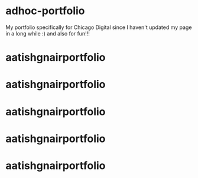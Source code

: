 # adhoc-portfolio
My portfolio specifically for Chicago Digital since I haven't updated my page in a long while :) and also for fun!!!
# aatishgnairportfolio
# aatishgnairportfolio
# aatishgnairportfolio
# aatishgnairportfolio
# aatishgnairportfolio
